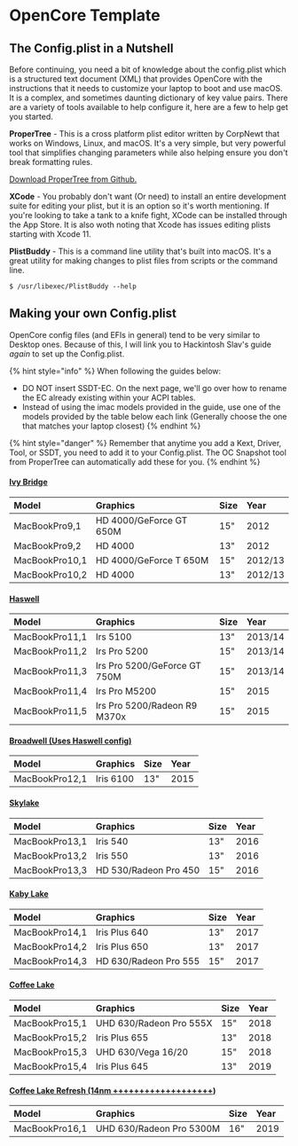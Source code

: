 # OpenCore Template

## The Config.plist in a Nutshell

Before continuing, you need a bit of knowledge about the config.plist which is a structured text document \(XML\) that provides OpenCore with the instructions that it needs to customize your laptop to boot and use macOS. It is a complex, and sometimes daunting dictionary of key value pairs. There are a variety of tools available to help configure it, here are a few to help get you started.

**ProperTree** - This is a cross platform plist editor written by CorpNewt that works on Windows, Linux, and macOS. It's a very simple, but very powerful tool that simplifies changing parameters while also helping ensure you don't break formatting rules.

[Download ProperTree from Github.](https://github.com/corpnewt/ProperTree)

**XCode** - You probably don't want \(Or need\) to install an entire development suite for editing your plist, but it is an option so it's worth mentioning. If you're looking to take a tank to a knife fight, XCode can be installed through the App Store. It is also woth noting that Xcode has issues editing plists starting with Xcode 11.

**PlistBuddy** - This is a command line utility that's built into macOS. It's a great utility for making changes to plist files from scripts or the command line.

```text
$ /usr/libexec/PlistBuddy --help
```

## Making your own Config.plist

OpenCore config files \(and EFIs in general\) tend to be very similar to Desktop ones. Because of this, I will link you to Hackintosh Slav's guide _again_ to set up the Config.plist.

{% hint style="info" %}
When following the guides below:

* DO NOT insert SSDT-EC. On the next page, we'll go over how to rename the EC already existing within your ACPI tables.
* Instead of using the imac models provided in the guide, use one of the models provided by the table below each link \(Generally choose the one that matches your laptop closest\)
{% endhint %}

{% hint style="danger" %}
Remember that anytime you add a Kext, Driver, Tool, or SSDT, you need to add it to your Config.plist. The OC Snapshot tool from ProperTree can automatically add these for you.
{% endhint %}

#### [Ivy Bridge](https://dortania.github.io/OpenCore-Desktop-Guide/config.plist/ivy-bridge.html)

| Model | Graphics | Size | Year |
| :--- | :--- | :--- | :--- |
| MacBookPro9,1 | HD 4000/GeForce GT 650M | 15" | 2012 |
| MacBookPro9,2 | HD 4000 | 13" | 2012 |
| MacBookPro10,1 | HD 4000/GeForce T 650M | 15" | 2012/13 |
| MacBookPro10,2 | HD 4000 | 13" | 2012/13 |

#### [Haswell](https://dortania.github.io/OpenCore-Desktop-Guide/config.plist/haswell.html)

| Model | Graphics | Size | Year |
| :--- | :--- | :--- | :--- |
| MacBookPro11,1 | Irs 5100 | 13" | 2013/14 |
| MacBookPro11,2 | Irs Pro 5200 | 15" | 2013/14 |
| MacBookPro11,3 | Irs Pro 5200/GeForce GT 750M | 15" | 2013/14 |
| MacBookPro11,4 | Irs Pro M5200 | 15" | 2015 |
| MacBookPro11,5 | Irs Pro 5200/Radeon R9 M370x | 15" | 2015 |

#### [Broadwell \(Uses Haswell config\)](https://dortania.github.io/OpenCore-Desktop-Guide/config.plist/haswell.html)

| Model | Graphics | Size | Year |
| :--- | :--- | :--- | :--- |
| MacBookPro12,1 | Iris 6100 | 13" | 2015 |

#### [Skylake](https://dortania.github.io/OpenCore-Desktop-Guide/config.plist/skylake.html)

| Model | Graphics | Size | Year |
| :--- | :--- | :--- | :--- |
| MacBookPro13,1 | Iris 540 | 13" | 2016 |
| MacBookPro13,2 | Iris 550 | 13" | 2016 |
| MacBookPro13,3 | HD 530/Radeon Pro 450 | 15" | 2016 |

#### [Kaby Lake](https://dortania.github.io/OpenCore-Desktop-Guide/config.plist/kaby-lake.html)

| Model | Graphics | Size | Year |
| :--- | :--- | :--- | :--- |
| MacBookPro14,1 | Iris Plus 640 | 13" | 2017 |
| MacBookPro14,2 | Iris Plus 650 | 13" | 2017 |
| MacBookPro14,3 | HD 630/Radeon Pro 555 | 15" | 2017 |

#### [Coffee Lake](https://dortania.github.io/OpenCore-Desktop-Guide/config.plist/coffee-lake.html)

| Model | Graphics | Size | Year |
| :--- | :--- | :--- | :--- |
| MacBookPro15,1 | UHD 630/Radeon Pro 555X | 15" | 2018 |
| MacBookPro15,2 | Iris Plus 655 | 13" | 2018 |
| MacBookPro15,3 | UHD 630/Vega 16/20 | 15" | 2018 |
| MacBookPro15,4 | Iris Plus 645 | 13" | 2019 |

#### [Coffee Lake Refresh \(14nm +++++++++++++++++++\)](https://dortania.github.io/OpenCore-Desktop-Guide/config.plist/coffee-lake.html)

| Model | Graphics | Size | Year |
| :--- | :--- | :--- | :--- |
| MacBookPro16,1 | UHD 630/Radeon Pro 5300M | 16" | 2019 |

